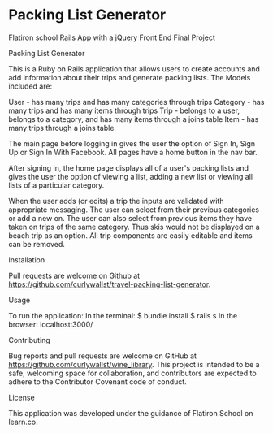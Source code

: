 # Packing List Generator
Flatiron school Rails App with a jQuery Front End Final Project

Packing List Generator

This is a Ruby on Rails application that allows users to create accounts and add information about their trips and generate packing lists.  The Models included are:

  User - has many trips and has many categories through trips
  Category - has many trips and has many items through trips
  Trip - belongs to a user, belongs to a category, and has many items through a joins table
  Item - has many trips through a joins table

The main page before logging in gives the user the option of Sign In, Sign Up or Sign In With Facebook.  All pages have a home button in the nav bar.

After signing in, the home page displays all of a user's packing lists and gives the user the option of viewing a list, adding a new list or viewing all lists of a particular category.

When the user adds (or edits) a trip the inputs are validated with appropriate messaging.  The user can select from their previous categories or add a new on.  The user can also select from previous items they have taken on trips of the same category.  Thus skis would not be displayed on a beach trip as an option.  All trip components are easily editable and items can be removed.  

Installation

Pull requests are welcome on Github at https://github.com/curlywallst/travel-packing-list-generator.

Usage

To run the application:
In the terminal:
  $ bundle install
  $ rails s
In the browser:
  localhost:3000/


Contributing

Bug reports and pull requests are welcome on GitHub at https://github.com/curlywallst/wine_library. This project is intended to be a safe, welcoming space for collaboration, and contributors are expected to adhere to the Contributor Covenant code of conduct.


License

This application was developed under the guidance of Flatiron School on learn.co.
